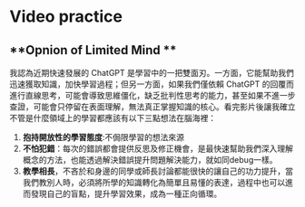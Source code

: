 # Video practice

## **Opnion of Limited Mind **
我認為近期快速發展的 ChatGPT 是學習中的一把雙面刃。一方面，它能幫助我們迅速獲取知識，加快學習過程；但另一方面，如果我們僅依賴 ChatGPT 的回覆而進行直線思考，可能會導致思維僵化，缺乏批判性思考的能力，甚至如果不進一步查證，可能會只停留在表面理解，無法真正掌握知識的核心。看完影片後讓我確立不管是什麼領域上的學習都應該有以下三點想法在腦海裡：
1. **抱持開放性的學習態度**:不侷限學習的想法來源
2. **不怕犯錯**：每次的錯誤都會提供反思及修正機會，是最快速幫助我們深入理解概念的方法，也能透過解決錯誤提升問題解決能力，就如同debug一樣。
3. **教學相長**，不吝於和身邊的同學或師長討論都能很快的讓自己的功力提升，當我們教別人時，必須將所學的知識轉化為簡單且易懂的表達，過程中也可以進而發現自己的盲點，提升學習效果，成為一種正向循環。